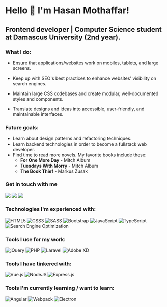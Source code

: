 # Hello 👋 I'm Hasan Mothaffar!

## Frontend developer | Computer Science student at Damascus University (2nd year).

### What I do:

- Ensure that applications/websites work on mobiles, tablets, and large screens.

- Keep up with SEO's best practices to enhance websites' visibility on search engines.

- Maintain large CSS codebases and create modular, well-documented styles and components.

- Translate designs and ideas into accessible, user-friendly, and maintainable interfaces.


### Future goals:
- Learn about design patterns and refactoring techniques.
- Learn backend technologies in order to become a fullstack web developer.
- Find time to read more novels. My favorite books include these:
    - **For One More Day** - Mitch Album
    - **Tuesdays With Morry** - Mitch Album
    - **The Book Thief** - Markus Zusak

### Get in touch with me

<a href="https://t.me/perryzplatypus"><img src="https://img.shields.io/badge/%20-Telegram-26A5E4?style=flat-square&logo=Telegram&labelColor=white&color=26A5E4"></a> <a href="https://www.facebook.com/Hasan.Mothaffar"><img src="https://img.shields.io/badge/%20-Facebook-blue?style=flat-square&logo=Facebook&logoColor=1877F2&labelColor=white&color=1877F2"></a> <a href="https://www.linkedin.com/in/hasan-mothaffar-0a55301b0/"><img src="https://img.shields.io/badge/%20-LinkedIn-0A66C2?style=flat-square&logo=LinkedIn&logoColor=0A66C2&labelColor=white&color=0A66C2"></a>

### Technologies I'm experienced with:

<div>

<img alt="HTML5" src="https://img.shields.io/badge/html5-%23E34F26.svg?style=flat-square&logo=html5&logoColor=white"/>

<img alt="CSS3" src="https://img.shields.io/badge/css3-%231572B6.svg?style=flat-square&logo=css3&logoColor=white"/>

<img alt="SASS" src="https://img.shields.io/badge/SASS-hotpink.svg?style=flat-square&logo=SASS&logoColor=white"/>

<img alt="Bootstrap" src="https://img.shields.io/badge/bootstrap-%23563D7C.svg?style=flat-square&logo=bootstrap&logoColor=white"/>

<img alt="JavaScript" src="https://img.shields.io/badge/javascript-%23323330.svg?style=flat-square&logo=javascript&logoColor=%23F7DF1E"/>

<img alt="TypeScript" src="https://img.shields.io/badge/typescript-%23007ACC.svg?style=flat-square&logo=typescript&logoColor=white"/>

<img alt="Search Engine Optimization" src="https://img.shields.io/badge/OnPage SEO-yellow?style=flat-square">
</div>

### Tools I use for my work:

<div>
<img alt="jQuery" src="https://img.shields.io/badge/jquery-%230769AD.svg?style=flat-square&logo=jquery&logoColor=white"/>
<img alt="PHP" src="https://img.shields.io/badge/php-%23777BB4.svg?style=flat-square&logo=php&logoColor=white"/>
<img alt="Laravel" src="https://img.shields.io/badge/laravel-%23FF2D20.svg?style=flat-square&logo=laravel&logoColor=white"/>
<img alt="Adobe XD" src="https://img.shields.io/badge/adobexd-%23FF26BE.svg?style=flat-square&logo=adobexd&logoColor=white"/>
</div>

### Tools I have tinkered with:

<div>
<img alt="Vue.js" src="https://img.shields.io/badge/vuejs-%2335495e.svg?style=flat-square&logo=vue-dot-js&logoColor=%234FC08D"/>
<img alt="NodeJS" src="https://img.shields.io/badge/node.js-%2343853D.svg?style=flat-square&logo=node-dot-js&logoColor=white"/>
<img alt="Express.js" src="https://img.shields.io/badge/express.js-%23404d59.svg?style=flat-square&logo=express&logoColor=%2361DAFB"/>
</div>

### Tools I'm currently learning / want to learn:

<div>
<img alt="Angular" src="https://img.shields.io/badge/angular-%23DD0031.svg?style=flat-square&logo=angular&logoColor=white"/>
<img alt="Webpack" src="https://img.shields.io/badge/webpack-%238DD6F9.svg?style=flat-square&logo=webpack&logoColor=black" />
<img alt="Electron" src="https://img.shields.io/badge/electron-2B2E3A?style=flat-square&logo=electron&logoColor=9FEAF9" />
</div>
